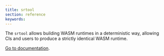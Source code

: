 ```yaml
---
title: srtool
section: reference
keywords:
---
```


The `srtool` allows building WASM runtimes in a deterministic way, allowing CIs and users to produce a strictly identical WASM runtime.

[Go to documentation](https://github.com/paritytech/srtool). 